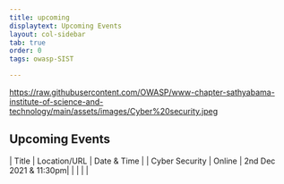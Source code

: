 ```yaml
---
title: upcoming
displaytext: Upcoming Events
layout: col-sidebar
tab: true
order: 0
tags: owasp-SIST

---
```

https://raw.githubusercontent.com/OWASP/www-chapter-sathyabama-institute-of-science-and-technology/main/assets/images/Cyber%20security.jpeg

## Upcoming Events

| Title | Location/URL | Date & Time |
| Cyber Security | Online | 2nd Dec 2021 & 11:30pm|
|     |     |     |
